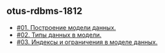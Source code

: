 ## otus-rdbms-1812
- [#01. Построение модели данных.](https://github.com/kakoka/otus-rdbms/tree/master/hw01)
- [#02. Типы данных в модели.](https://github.com/kakoka/otus-rdbms/tree/master/hw02)
- [#03. Индексы и ограничения в моделе данных.](https://github.com/kakoka/otus-rdbms/tree/master/hw03)
